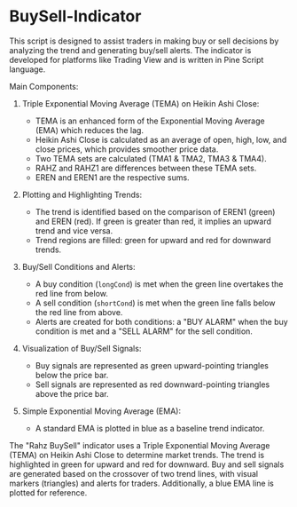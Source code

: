 # BuySell-Indicator

This script is designed to assist traders in making buy or sell decisions by analyzing the trend and generating buy/sell alerts. The indicator is developed for platforms like Trading View and is written in Pine Script language.

Main Components:

1. Triple Exponential Moving Average (TEMA) on Heikin Ashi Close:
   - TEMA is an enhanced form of the Exponential Moving Average (EMA) which reduces the lag.
   - Heikin Ashi Close is calculated as an average of open, high, low, and close prices, which provides smoother price data.
   - Two TEMA sets are calculated (TMA1 & TMA2, TMA3 & TMA4). 
   - RAHZ and RAHZ1 are differences between these TEMA sets.
   - EREN and EREN1 are the respective sums.

2. Plotting and Highlighting Trends:
   - The trend is identified based on the comparison of EREN1 (green) and EREN (red). If green is greater than red, it implies an upward trend and vice versa.
   - Trend regions are filled: green for upward and red for downward trends.

3. Buy/Sell Conditions and Alerts:
   - A buy condition (`longCond`) is met when the green line overtakes the red line from below. 
   - A sell condition (`shortCond`) is met when the green line falls below the red line from above.
   - Alerts are created for both conditions: a "BUY ALARM" when the buy condition is met and a "SELL ALARM" for the sell condition.

4. Visualization of Buy/Sell Signals:
   - Buy signals are represented as green upward-pointing triangles below the price bar.
   - Sell signals are represented as red downward-pointing triangles above the price bar.

5. Simple Exponential Moving Average (EMA):
   - A standard EMA is plotted in blue as a baseline trend indicator.

The "Rahz BuySell" indicator uses a Triple Exponential Moving Average (TEMA) on Heikin Ashi Close to determine market trends. The trend is highlighted in green for upward and red for downward. Buy and sell signals are generated based on the crossover of two trend lines, with visual markers (triangles) and alerts for traders. Additionally, a blue EMA line is plotted for reference.
